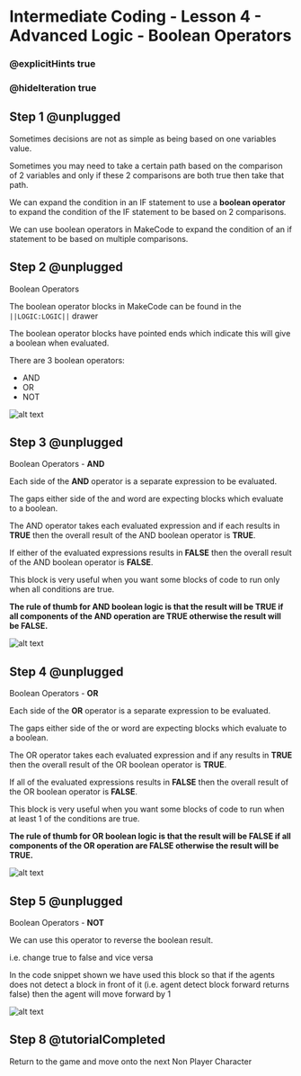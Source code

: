 # Intermediate Coding - Lesson 4 - Advanced Logic - Boolean Operators

### @explicitHints true
### @hideIteration true

## Step 1 @unplugged

Sometimes decisions are not as simple as being based on one variables value.

Sometimes you may need to take a certain path based on the comparison of 2 variables and only if these 2 comparisons are both true then take that path.

We can expand the condition in an IF statement to use a **boolean operator** to expand the condition of the IF statement to be based on 2 comparisons.

We can use boolean operators in MakeCode to expand the condition of an if statement to be based on multiple comparisons.

## Step 2 @unplugged
Boolean Operators

The boolean operator blocks in MakeCode can be found in the ``||LOGIC:LOGIC||`` drawer

The boolean operator blocks have pointed ends which indicate this will give a boolean when evaluated.

There are 3 boolean operators:
- AND
- OR
- NOT


![alt text](https://intermediate.codingcredentials.com/Lesson4/4.0.1/images/1.jpg?raw=true "Boolean")

## Step 3 @unplugged
Boolean Operators - **AND**

Each side of the **AND** operator is a separate expression to be evaluated.

The gaps either side of the and word are expecting blocks which evaluate to a boolean.

The AND operator takes each evaluated expression and if each results in **TRUE** then the overall result of the AND boolean operator is **TRUE**.

If either of the evaluated expressions results in **FALSE** then the overall result of the AND boolean operator is **FALSE**.

This block is very useful when you want some blocks of code to run only when all conditions are true.

**The rule of thumb for AND boolean logic is that the result will be TRUE if all components of the AND operation are TRUE otherwise the result will be FALSE.**

![alt text](https://intermediate.codingcredentials.com/Lesson4/4.0.1/images/2.png?raw=true "ELSE")

## Step 4 @unplugged
Boolean Operators - **OR**

Each side of the **OR** operator is a separate expression to be evaluated.

The gaps either side of the or word are expecting blocks which evaluate to a boolean.

The OR operator takes each evaluated expression and if any results in **TRUE** then the overall result of the OR boolean operator is **TRUE**.

If all of the evaluated expressions results in **FALSE** then the overall result of the OR boolean operator is **FALSE**.

This block is very useful when you want some blocks of code to run when at least 1 of the conditions are true.

**The rule of thumb for OR boolean logic is that the result will be FALSE if all components of the OR operation are FALSE otherwise the result will be TRUE.**

![alt text](https://intermediate.codingcredentials.com/Lesson4/4.0.1/images/3.png?raw=true "ELSE")

## Step 5 @unplugged
Boolean Operators - **NOT**

We can use this operator to reverse the boolean result.

i.e. change true to false and vice versa

In the code snippet shown we have used this block so that if the agents does not detect a block in front of it (i.e. agent detect block forward returns false) then the agent will move forward by 1

![alt text](https://intermediate.codingcredentials.com/Lesson4/4.0.1/images/4.png?raw=true "ELSE")


## Step 8 @tutorialCompleted
Return to the game and move onto the next Non Player Character